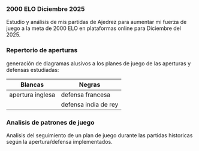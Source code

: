 ### 2000 ELO Diciembre 2025
Estudio y análisis de mis partidas de Ajedrez para aumentar mi fuerza de juego a la meta de 2000 ELO en plataformas online para Diciembre del 2025.

### Repertorio de aperturas
generación de diagramas alusivos a los planes de juego de las aperturas y defensas estudiadas:

| Blancas | Negras |
|--------------|--------------|
| apertura inglesa | defensa francesa |
|  | defensa india de rey |

### Analisis de patrones de juego
Analisis del seguimiento de un plan de juego durante las partidas historicas según la apertura/defensa implementados.
